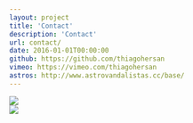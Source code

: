 ```yaml
---
layout: project
title: 'Contact'
description: 'Contact'
url: contact/
date: 2016-01-01T00:00:00
github: https://github.com/thiagohersan
vimeo: https://vimeo.com/thiagohersan
astros: http://www.astrovandalistas.cc/base/
---
```

<div class="contact-image">
  <img src="/images/contact_email_bw.jpg">
</div>
<div class="contact-image">
  <img src="/images/contact_phone_bw.jpg">
</div>

